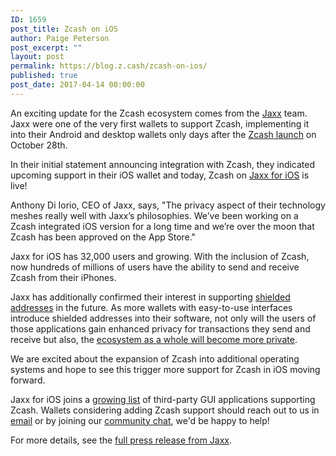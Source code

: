 ```yaml
---
ID: 1659
post_title: Zcash on iOS
author: Paige Peterson
post_excerpt: ""
layout: post
permalink: https://blog.z.cash/zcash-on-ios/
published: true
post_date: 2017-04-14 00:00:00
---
```

<p>An exciting update for the Zcash ecosystem comes from the <a class="reference external" href="https://jaxx.io/">Jaxx</a> team. Jaxx were one of the very first wallets to support Zcash, implementing it into their Android and desktop wallets only days after the <a class="reference external" href="/zcash-begins">Zcash launch</a> on October 28th.</p>
<p>In their initial statement announcing integration with Zcash, they indicated upcoming support in their iOS wallet and today, Zcash on <a class="reference external" href="https://itunes.apple.com/us/app/jaxx-blockchain-wallet/id1084514516">Jaxx for iOS</a> is live!</p>
<p>Anthony Di Iorio, CEO of Jaxx, says, "The privacy aspect of their technology meshes really well with Jaxx’s philosophies. We’ve been working on a Zcash integrated iOS version for a long time and we’re over the moon that Zcash has been approved on the App Store."</p>
<p>Jaxx for iOS has 32,000 users and growing. With the inclusion of Zcash, now hundreds of millions of users have the ability to send and receive Zcash from their iPhones.</p>
<p>Jaxx has additionally confirmed their interest in supporting <a class="reference external" href="/anatomy-of-zcash">shielded addresses</a> in the future. As more wallets with easy-to-use interfaces introduce shielded addresses into their software, not only will the users of those applications gain enhanced privacy for transactions they send and receive but also, the <a class="reference external" href="/shielded-ecosystem">ecosystem as a whole will become more private</a>.</p>
<p>We are excited about the expansion of Zcash into additional operating systems and hope to see this trigger more support for Zcash in iOS moving forward.</p>
<p>Jaxx for iOS joins a <a class="reference external" href="https://zcashblog.wordpress.com/zcash-gui-wallets/">growing list</a> of third-party GUI applications supporting Zcash. Wallets considering adding Zcash support should reach out to us in <a class="reference external" href="mailto:info@z.cash">email</a> or by joining our <a class="reference external" href="https://chat.zcashcommunity.com">community chat</a>, we'd be happy to help!</p>
<p>For more details, see the <a class="reference external" href="http://decentral.ca/zcash-announces-apple-app-store-approval-jaxxs-ios-platform/">full press release from Jaxx</a>.</p>
